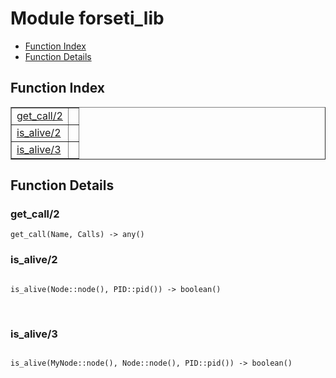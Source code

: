 

# Module forseti_lib #
* [Function Index](#index)
* [Function Details](#functions)

<a name="index"></a>

## Function Index ##


<table width="100%" border="1" cellspacing="0" cellpadding="2" summary="function index"><tr><td valign="top"><a href="#get_call-2">get_call/2</a></td><td></td></tr><tr><td valign="top"><a href="#is_alive-2">is_alive/2</a></td><td></td></tr><tr><td valign="top"><a href="#is_alive-3">is_alive/3</a></td><td></td></tr></table>


<a name="functions"></a>

## Function Details ##

<a name="get_call-2"></a>

### get_call/2 ###

`get_call(Name, Calls) -> any()`

<a name="is_alive-2"></a>

### is_alive/2 ###

<pre><code>
is_alive(Node::node(), PID::pid()) -&gt; boolean()
</code></pre>
<br />

<a name="is_alive-3"></a>

### is_alive/3 ###

<pre><code>
is_alive(MyNode::node(), Node::node(), PID::pid()) -&gt; boolean()
</code></pre>
<br />

